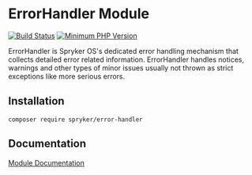 # ErrorHandler Module
[![Build Status](https://travis-ci.org/spryker/error-handler.svg)](https://travis-ci.org/spryker/error-handler)
[![Minimum PHP Version](https://img.shields.io/badge/php-%3E%3D%207.2-8892BF.svg)](https://php.net/)

ErrorHandler is Spryker OS's dedicated error handling mechanism that collects detailed error related information. ErrorHandler handles notices, warnings and other types of minor issues usually not thrown as strict exceptions like more serious errors.

## Installation

```
composer require spryker/error-handler
```

## Documentation

[Module Documentation](https://academy.spryker.com/developing_with_spryker/module_guide/infrastructure/errorhandler.html)
